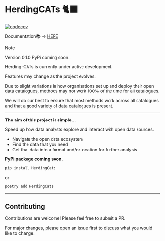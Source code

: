 # HerdingCATs 🐈‍⬛

[![codecov](https://codecov.io/gh/CHRISCARLON/Herding-CATs/graph/badge.svg?token=Y9Z0QA39S3)](https://codecov.io/gh/CHRISCARLON/Herding-CATs)

Documentation📚 => [HERE](https://chriscarlon.github.io/herding-cats/)

> [!NOTE]  
> Version 0.1.0 PyPi coming soon.
>
> Herding-CATs is currently under active development.
>
> Features may change as the project evolves.
>
> Due to slight variations in how organisations set up and deploy their open data catalogues, methods may not work 100% of the time for all catalogues.
>
> We will do our best to ensure that most methods work across all catalogues and that a good variety of data catalogues is present.

---

**The aim of this project is simple...**

Speed up how data analysts explore and interact with open data sources.

- Navigate the open data ecosystem
- Find the data that you need
- Get that data into a format and/or location for further analysis

**PyPi package coming soon.**

```bash
pip install HerdingCats
```

or

```bash
poetry add HerdingCats
```

---

## Contributing

Contributions are welcome! Please feel free to submit a PR.

For major changes, please open an issue first to discuss what you would like to change.
